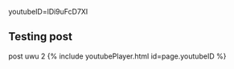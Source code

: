 youtubeID=lDi9uFcD7XI
## Testing post

post uwu 2
{% include youtubePlayer.html id=page.youtubeID %}